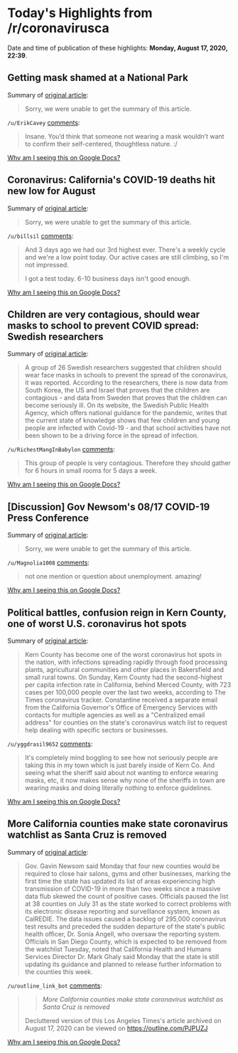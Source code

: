 # Today's Highlights from /r/coronavirusca

Date and time of publication of these highlights: **Monday, August 17, 2020, 22:39**.

## Getting mask shamed at a National Park

Summary of [original article](https://www.reddit.com/r/CoronavirusCA/comments/ibmh3n/getting_mask_shamed_at_a_national_park/):

> Sorry, we were unable to get the summary of this article.

`/u/ErikCavey` [comments](https://www.reddit.com/r/CoronavirusCA/comments/ibmh3n/getting_mask_shamed_at_a_national_park/):

> Insane. You’d think that someone not wearing a mask wouldn’t want to confirm their self-centered, thoughtless nature. :/

[Why am I seeing this on Google Docs?](https://docs.google.com/document/d/1Dc6We63vOXIZsc0op-Bt4abqkYjXzOigalQqFxmvvbM/edit?usp=sharing)

## Coronavirus: California's COVID-19 deaths hit new low for August

Summary of [original article](https://www.mercurynews.com/coronavirus-deaths-in-california-hit-low-for-month-of-august):

> Sorry, we were unable to get the summary of this article.

`/u/billsil` [comments](https://www.reddit.com/r/CoronavirusCA/comments/ibkozr/coronavirus_californias_covid19_deaths_hit_new/):

> And 3 days ago we had our 3rd highest ever.  There's a weekly cycle and we're a low point today.  Our active cases are still climbing, so I'm not impressed.
> 
> I got a test today.  6-10 business days isn't good enough.

[Why am I seeing this on Google Docs?](https://docs.google.com/document/d/1Dc6We63vOXIZsc0op-Bt4abqkYjXzOigalQqFxmvvbM/edit?usp=sharing)

## Children are very contagious, should wear masks to school to prevent COVID spread: Swedish researchers

Summary of [original article](https://www.edexlive.com/news/2020/aug/16/children-are-very-contagious-should-wear-masks-to-school-to-prevent-covid-spread-13899.html):

> A group of 26 Swedish researchers suggested that children should wear face masks in schools to prevent the spread of the coronavirus, it was reported. According to the researchers, there is now data from South Korea, the US and Israel that proves that the children are contagious - and data from Sweden that proves that the children can become seriously ill. On its website, the Swedish Public Health Agency, which offers national guidance for the pandemic, writes that the current state of knowledge shows that few children and young people are infected with Covid-19 - and that school activities have not been shown to be a driving force in the spread of infection.

`/u/RichestMangInBabylon` [comments](https://www.reddit.com/r/CoronavirusCA/comments/ibqe9c/children_are_very_contagious_should_wear_masks_to/):

> This group of people is very contagious. Therefore they should gather for 6 hours in small rooms for 5 days a week.

[Why am I seeing this on Google Docs?](https://docs.google.com/document/d/1Dc6We63vOXIZsc0op-Bt4abqkYjXzOigalQqFxmvvbM/edit?usp=sharing)

## [Discussion] Gov Newsom's 08/17 COVID-19 Press Conference

Summary of [original article](https://www.reddit.com/r/CoronavirusCA/comments/ibkefe/discussion_gov_newsoms_0817_covid19_press/):

> Sorry, we were unable to get the summary of this article.

`/u/Magnolia1008` [comments](https://www.reddit.com/r/CoronavirusCA/comments/ibkefe/discussion_gov_newsoms_0817_covid19_press/):

> not one mention or question about unemployment. amazing!

[Why am I seeing this on Google Docs?](https://docs.google.com/document/d/1Dc6We63vOXIZsc0op-Bt4abqkYjXzOigalQqFxmvvbM/edit?usp=sharing)

## Political battles, confusion reign in Kern County, one of worst U.S. coronavirus hot spots

Summary of [original article](https://www.latimes.com/california/story/2020-08-17/kern-county-pained-by-confusing-covid-19-guidance):

> Kern County has become one of the worst coronavirus hot spots in the nation, with infections spreading rapidly through food processing plants, agricultural communities and other places in Bakersfield and small rural towns. On Sunday, Kern County had the second-highest per capita infection rate in California, behind Merced County, with 723 cases per 100,000 people over the last two weeks, according to The Times coronavirus tracker. Constantine received a separate email from the California Governor's Office of Emergency Services with contacts for multiple agencies as well as a "Centralized email address" for counties on the state's coronavirus watch list to request help dealing with specific sectors or businesses.

`/u/yggdrasil9652` [comments](https://www.reddit.com/r/CoronavirusCA/comments/ibp2ng/political_battles_confusion_reign_in_kern_county/):

> It's completely mind boggling to see how not seriously people are taking this in my town which is just barely inside of Kern Co. And seeing what the sheriff said about not wanting to enforce wearing masks, etc, it now makes sense why none of the sheriffs in town are wearing masks and doing literally nothing to enforce guidelines.

[Why am I seeing this on Google Docs?](https://docs.google.com/document/d/1Dc6We63vOXIZsc0op-Bt4abqkYjXzOigalQqFxmvvbM/edit?usp=sharing)

## More California counties make state coronavirus watchlist as Santa Cruz is removed

Summary of [original article](https://www.latimes.com/california/story/2020-08-17/california-coronavirus-case-backlog-watchlist-updated-calredie):

> Gov. Gavin Newsom said Monday that four new counties would be required to close hair salons, gyms and other businesses, marking the first time the state has updated its list of areas experiencing high transmission of COVID-19 in more than two weeks since a massive data flub skewed the count of positive cases. Officials paused the list at 38 counties on July 31 as the state worked to correct problems with its electronic disease reporting and surveillance system, known as CalREDIE. The data issues caused a backlog of 295,000 coronavirus test results and preceded the sudden departure of the state's public health officer, Dr. Sonia Angell, who oversaw the reporting system. Officials in San Diego County, which is expected to be removed from the watchlist Tuesday, noted that California Health and Humans Services Director Dr. Mark Ghaly said Monday that the state is still updating its guidance and planned to release further information to the counties this week.

`/u/outline_link_bot` [comments](https://www.reddit.com/r/CoronavirusCA/comments/ibpxhk/more_california_counties_make_state_coronavirus/):

> > *More California counties make state coronavirus watchlist as Santa Cruz is removed*
> 
> Decluttered version of this Los Angeles Times's article archived on August 17, 2020 can be viewed on https://outline.com/PJPUZJ

[Why am I seeing this on Google Docs?](https://docs.google.com/document/d/1Dc6We63vOXIZsc0op-Bt4abqkYjXzOigalQqFxmvvbM/edit?usp=sharing)

